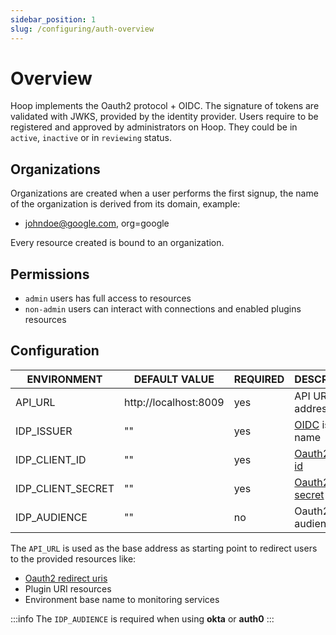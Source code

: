```yaml
---
sidebar_position: 1
slug: /configuring/auth-overview
---
```


# Overview

Hoop implements the Oauth2 protocol + OIDC. The signature of tokens are validated with JWKS, provided by the identity provider.
Users require to be registered and approved by administrators on Hoop. They could be in `active`, `inactive` or in `reviewing` status.

## Organizations

Organizations are created when a user performs the first signup, the name of the organization is derived from its domain, example:

- johndoe@google.com, org=google

Every resource created is bound to an organization.

## Permissions

- `admin` users has full access to resources
- `non-admin` users can interact with connections and enabled plugins resources

## Configuration

| ENVIRONMENT       | DEFAULT VALUE         | REQUIRED | DESCRIPTION                                     |
| ----------------- | --------------------- | -------- | ----------------------------------------------- |
| API_URL           | http://localhost:8009 | yes      | API URL address                                 | 
| IDP_ISSUER        | ""                    | yes      | [OIDC](https://openid.net/connect/) issuer name |
| IDP_CLIENT_ID     | ""                    | yes      | [Oauth2 client id](https://www.oauth.com/oauth2-servers/client-registration/client-id-secret/) |
| IDP_CLIENT_SECRET | ""                    | yes      | [Oauth2 client secret](https://www.oauth.com/oauth2-servers/client-registration/client-id-secret/) |
| IDP_AUDIENCE      | ""                    | no       | Oauth2 audience                                 |

The `API_URL` is used as the base address as starting point to redirect users to the provided resources like:

- [Oauth2 redirect uris](https://www.oauth.com/oauth2-servers/redirect-uris/)
- Plugin URI resources
- Environment base name to monitoring services

:::info
The `IDP_AUDIENCE` is required when using **okta** or **auth0**
:::